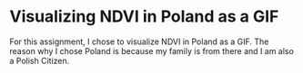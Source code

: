 # Visualizing NDVI in Poland as a GIF



For this assignment, I chose to visualize NDVI in Poland as a GIF. The reason why I chose Poland is because my family is from there and I am also a Polish Citizen. 
